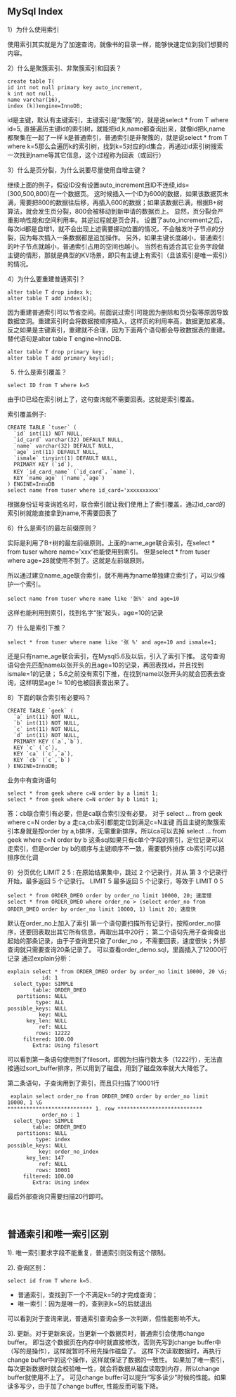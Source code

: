 ## MySql Index
1）为什么使用索引

使用索引其实就是为了加速查询，就像书的目录一样，能够快速定位到我们想要的内容。

2）什么是聚簇索引、非聚簇索引和回表？
```
create table T(
id int not null primary key auto_increment, 
k int not null, 
name varchar(16),
index (k))engine=InnoDB;
```
id是主键，默认有主键索引，主键索引是“聚簇”的，就是说select * from T where id=5, 直接遍历主键id的索引树，就能把id,k,name都查询出来，就像id把k,name都聚集在一起了一样
k是普通索引，普通索引是非聚簇的，就是说select * from T where k=5那么会遍历k的索引树，找到k=5对应的id集合，再通过id索引树搜索一次找到name等其它信息，这个过程称为回表（或回行）

3）什么是页分裂，为什么说要尽量使用自增主键？

继续上面的例子，假设ID没有设置auto_increment且ID不连续,ids=(300,500,800)在一个数据页。
这时候插入一个ID为600的数据，如果该数据页未满，需要把800的数据往后移，再插入600的数据；如果该数据已满，根据B+树算法，就会发生页分裂，800会被移动到新申请的数据页上。
显然，页分裂会严重影响性能和空间利用率。其逆过程就是页合并。
设置了auto_increment之后，每次id都是自增1，就不会出现上述需要挪动位置的情况，不会触发叶子节点的分裂，因为每次插入一条数据都是追加操作。
另外，如果主键长度越小，普通索引的叶子节点就越小，普通索引占用的空间也越小。
当然也有适合其它业务字段做主键的情形，那就是典型的KV场景，即只有主键上有索引（且该索引是唯一索引）的情况。

4）为什么要重建普通索引？
```
alter table T drop index k;
alter table T add index(k);
```
因为重建普通索引可以节省空间。前面说过索引可能因为删除和页分裂等原因导致数据空洞。重建索引时会将数据按顺序插入，这样页的利用率高，数据更加紧凑。
反之如果是主键索引，重建就不合理，因为下面两个语句都会导致数据表的重建。替代语句是alter table T engine=InnoDB.
```
alter table T drop primary key;
alter table T add primary key(id);
```

5) 什么是索引覆盖？
```
select ID from T where k=5
```
由于ID已经在索引树上了，这句查询就不需要回表。这就是索引覆盖。

索引覆盖例子:
```
CREATE TABLE `tuser` (
  `id` int(11) NOT NULL,
  `id_card` varchar(32) DEFAULT NULL,
  `name` varchar(32) DEFAULT NULL,
  `age` int(11) DEFAULT NULL,
  `ismale` tinyint(1) DEFAULT NULL,
  PRIMARY KEY (`id`),
  KEY `id_card_name` (`id_card`，`name`),
  KEY `name_age` (`name`,`age`)
) ENGINE=InnoDB
select name from tuser where id_card='xxxxxxxxxx'
```
根据身份证号查询姓名时，联合索引就让我们使用上了索引覆盖，通过id_card的索引树就能直接拿到name,不需要回表了

6）什么是索引的最左前缀原则？

实际是利用了B+树的最左前缀原则。上面的name_age联合索引，在select * from tuser where name='xxx'也能使用到索引。 
但是select * from tuser where age=28就使用不到了。这就是左前缀原则。

所以通过建立name_age联合索引，就不用再为name单独建立索引了，可以少维护一个索引。
```
select name from tuser where name like '张%' and age=10
```
这样也能利用到索引，找到名字“张”起头，age=10的记录

7）什么是索引下推？
```
select * from tuser where name like '张 %' and age=10 and ismale=1;
```
还是只有name_age联合索引，在Mysql5.6及以后，引入了索引下推。
这句查询语句会先匹配name以张开头的且age=10的记录，再回表找id，并且找到ismale=1的记录；
5.6之前没有索引下推，在找到name以张开头的就会回表去查询，这样明显age != 10的也被回表查出来了。

8）下面的联合索引有必要吗？
```
CREATE TABLE `geek` (
  `a` int(11) NOT NULL,
  `b` int(11) NOT NULL,
  `c` int(11) NOT NULL,
  `d` int(11) NOT NULL,
  PRIMARY KEY (`a`,`b`),
  KEY `c` (`c`),
  KEY `ca` (`c`,`a`),
  KEY `cb` (`c`,`b`)
) ENGINE=InnoDB;
```
业务中有查询语句
```
select * from geek where c=N order by a limit 1;
select * from geek where c=N order by b limit 1;
```
答：cb联合索引有必要，但是ca联合索引没有必要。
对于
select ... from geek where c=N order by a 
走ca,cb索引都能定位到满足c=N主键
而且主键的聚簇索引本身就是按order by a,b排序，无需重新排序。所以ca可以去掉
select ... from geek where c=N order by b 
这条sql如果只有c单个字段的索引，定位记录可以走索引，但是order by b的顺序与主键顺序不一致，需要额外排序
cb索引可以把排序优化调

9）分页优化
LIMIT 2 5 : 在原始结果集中，跳过 2 个记录行，并从 第 3 个记录行开始，最多返回 5 个记录行。
LIMIT 5 最多返回 5 个记录行，等效于 LIMIT 0 5
```
select * from ORDER_DMEO order by order_no limit 10000, 20; 速度慢
select * from ORDER_DMEO where order_no > (select order_no from ORDER_DMEO order by order_no limit 10000, 1) limit 20; 速度快
```
默认在order_no上加入了索引
第一个语句要扫描所有记录行，按照order_no排序，还要回表取出其它所有信息，再取出其中20行；
第二个语句先用子查询查出起始的那条记录，由于子查询里只查了order_no ，不需要回表，速度很快；外部查询就只需要查询20条记录了。
可以查看order_demo.sql，里面插入了12000行记录
通过explain分析：
```
explain select * from ORDER_DMEO order by order_no limit 10000, 20 \G;
           id: 1
  select_type: SIMPLE
        table: ORDER_DMEO
   partitions: NULL
         type: ALL
possible_keys: NULL
          key: NULL
      key_len: NULL
          ref: NULL
         rows: 12222
     filtered: 100.00
        Extra: Using filesort
```
可以看到第一条语句使用到了filesort，即因为扫描行数太多（1222行），无法直接通过sort_buffer排序，所以用到了磁盘，用到了磁盘效率就大大降低了。

第二条语句，子查询用到了索引，而且只扫描了10001行
```
 explain select order_no from ORDER_DMEO order by order_no limit 10000, 1 \G
*************************** 1. row ***************************
           order_no : 1
  select_type: SIMPLE
        table: ORDER_DMEO
   partitions: NULL
         type: index
possible_keys: NULL
          key: order_no_index
      key_len: 147
          ref: NULL
         rows: 10001
     filtered: 100.00
        Extra: Using index
```
 最后外部查询只需要扫描20行即可。
 
<br>

## 普通索引和唯一索引区别
1). 唯一索引要求字段不能重复，普通索引则没有这个限制。

2). 查询区别：
```
select id from T where k=5. 
```
- 普通索引，查找到下一个不满足k=5的才完成查询；
- 唯一索引：因为是唯一的，查到到k=5的后就退出

可以看到对于查询来说，普通索引查询会多一次判断，但性能影响不大。

3). 更新。对于更新来说，当更新一个数据页时，普通索引会使用change buffer。
即当这个数据页在内存中时就直接修改，否则先写到change buffer中（写的是操作），这样就暂时不用先操作磁盘了。
这样下次读取数据时，再执行change buffer中的这个操作，这样就保证了数据的一致性。
如果加了唯一索引，每次更新数据时就会校验唯一性，就会将数据从磁盘读取到内存，所以change buffer就使用不上了。
可见change buffer可以提升“写多读少”时候的性能。如果读多写少，由于加了change buffer, 性能反而可能下降。
